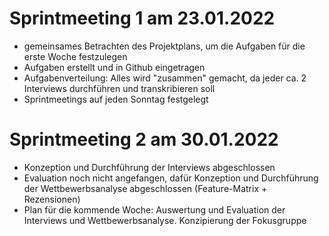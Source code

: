 # Sprintmeeting 1 am 23.01.2022

- gemeinsames Betrachten des Projektplans, um die Aufgaben für die erste Woche festzulegen
- Aufgaben erstellt und in Github eingetragen
- Aufgabenverteilung: Alles wird "zusammen" gemacht, da jeder ca. 2 Interviews durchführen und transkribieren soll
- Sprintmeetings auf jeden Sonntag festgelegt

# Sprintmeeting 2 am 30.01.2022

- Konzeption und Durchführung der Interviews abgeschlossen
- Evaluation noch nicht angefangen, dafür Konzeption und Durchführung der Wettbewerbsanalyse abgeschlossen (Feature-Matrix + Rezensionen)
- Plan für die kommende Woche: Auswertung und Evaluation der Interviews und Wettbewerbsanalyse. Konzipierung der Fokusgruppe
